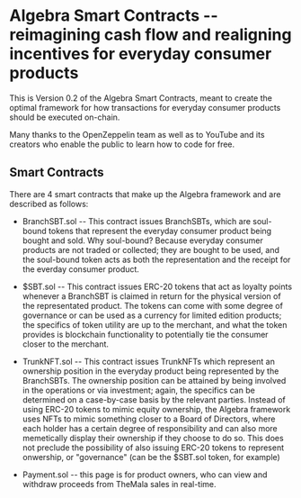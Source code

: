 # Algebra Smart Contracts -- reimagining cash flow and realigning incentives for everyday consumer products

This is Version 0.2 of the Algebra Smart Contracts, meant to create the optimal framework for how transactions for everyday consumer products should be executed on-chain.

Many thanks to the OpenZeppelin team as well as to YouTube and its creators who enable the public to learn how to code for free.

## Smart Contracts

There are 4 smart contracts that make up the Algebra framework and are described as follows:

 - BranchSBT.sol --
This contract issues BranchSBTs, which are soul-bound tokens that represent the everyday consumer product being bought and sold. Why soul-bound? Because everyday consumer products are not traded or collected; they are bought to be used, and the soul-bound token acts as both the representation and the receipt for the everday consumer product.

 - $SBT.sol --
This contract issues ERC-20 tokens that act as loyalty points whenever a BranchSBT is claimed in return for the physical version of the representated product. The tokens can come with some degree of governance or can be used as a currency for limited edition products; the specifics of token utility are up to the merchant, and what the token provides is blockchain functionality to potentially tie the consumer closer to the merchant.

 - TrunkNFT.sol -- 
This contract issues TrunkNFTs which represent an ownership position in the everyday product being represented by the BranchSBTs. The ownership position can be attained by being involved in the operations or via investment; again, the specifics can be determined on a  case-by-case basis by the relevant parties. Instead of using ERC-20 tokens to mimic equity ownership, the Algebra framework uses NFTs to mimic something closer to a Board of Directors, where each holder has a certain degree of responsibility and can also more memetically display their ownership if they choose to do so. This does not preclude the possibility of also issuing ERC-20 tokens to represent onwership, or "governance" (can be the $SBT.sol token, for example)

 - Payment.sol -- this page is for product owners, who can view and withdraw proceeds from TheMala sales in real-time.
